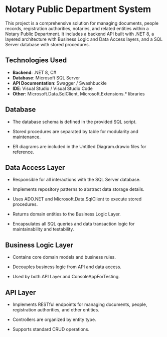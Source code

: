 # Notary Public Department System

This project is a comprehensive solution for managing documents, people records, registration authorities, notaries, and related entities within a Notary Public Department. It includes a backend API built with .NET 8, a layered architecture with Business Logic and Data Access layers, and a SQL Server database with stored procedures.

## Technologies Used

- **Backend**: .NET 8, C#
- **Database**: Microsoft SQL Server
- **API Documentation**: Swagger / Swashbuckle
- **IDE**: Visual Studio / Visual Studio Code
- **Other**: Microsoft.Data.SqlClient, Microsoft.Extensions.* libraries


## Database
- The database schema is defined in the provided SQL script.

- Stored procedures are separated by table for modularity and maintenance.

- ER diagrams are included in the Untitled Diagram.drawio files for reference.

## Data Access Layer
- Responsible for all interactions with the SQL Server database.

- Implements repository patterns to abstract data storage details.

- Uses ADO.NET and Microsoft.Data.SqlClient to execute stored procedures.

- Returns domain entities to the Business Logic Layer.

- Encapsulates all SQL queries and data transaction logic for maintainability and testability.

## Business Logic Layer
- Contains core domain models and business rules.

- Decouples business logic from API and data access.

- Used by both API Layer and ConsoleAppForTesting.

## API Layer
- Implements RESTful endpoints for managing documents, people, registration authorities, and other entities.

- Controllers are organized by entity type.

- Supports standard CRUD operations.

